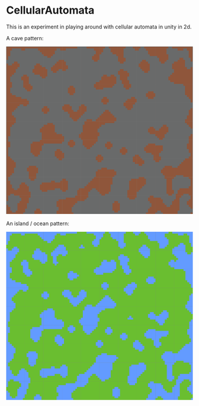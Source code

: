 # CellularAutomata

This is an experiment in playing around with cellular automata in unity in 2d.

A cave pattern:

![Cave](./Documentation/Cave.png)

An island / ocean pattern:

![Land](./Documentation/Land.png)
